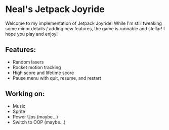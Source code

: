 # Neal's Jetpack Joyride
Welcome to my implementation of Jetpack Joyride! While I'm still tweaking some minor details / adding new features, the game is runnable and stellar! I hope you play and enjoy!

## Features:
- Random lasers
- Rocket motion tracking
- High score and lifetime score
- Pause menu with quit, resume, and restart

## Working on: 
- Music
- Sprite
- Power Ups (maybe...)
- Switch to OOP (maybe...)
